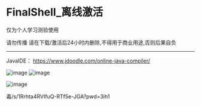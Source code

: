 # FinalShell_离线激活

 仅为个人学习测验使用
 
 请勿传播 请在下载/激活后24小时内删除,不得用于商业用途,否则后果自负
 
 ---
 
JavaIDE： https://www.jdoodle.com/online-java-compiler/

![image](https://user-images.githubusercontent.com/66050162/170199631-70ff0a67-4a59-48f7-b370-7677c93829cd.png)  ![image](https://user-images.githubusercontent.com/66050162/170199766-61a975f9-4ef7-4582-be00-002f61bf0335.png)



![image](https://user-images.githubusercontent.com/66050162/169739292-01fb50b1-1d2c-4ff3-8fdd-4fcf694cedcd.png)

毒/s/1Rrhta4RVIfuQ-RTf5e-JGA?pwd=3ih1
